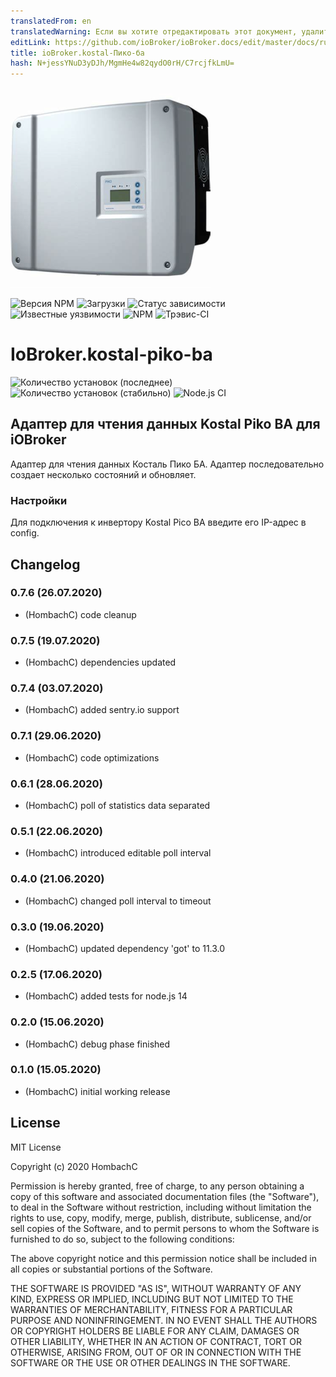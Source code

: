 ```yaml
---
translatedFrom: en
translatedWarning: Если вы хотите отредактировать этот документ, удалите поле «translationFrom», в противном случае этот документ будет снова автоматически переведен
editLink: https://github.com/ioBroker/ioBroker.docs/edit/master/docs/ru/adapterref/iobroker.kostal-piko-ba/README.md
title: ioBroker.kostal-Пико-ба
hash: N+jessYNuD3yDJh/MgmHe4w82qydO0rH/C7rcjfkLmU=
---
```

![логотип](../../../en/adapterref/iobroker.kostal-piko-ba/admin/picoba.png)

![Версия NPM](http://img.shields.io/npm/v/iobroker.kostal-piko-ba.svg)
![Загрузки](https://img.shields.io/npm/dm/iobroker.kostal-piko-ba.svg)
![Статус зависимости](https://img.shields.io/david/hombach/ioBroker.kostal-piko-ba.svg)
![Известные уязвимости](https://snyk.io/test/github/hombach/ioBroker.kostal-piko-ba/badge.svg)
![NPM](https://nodei.co/npm/iobroker.kostal-piko-ba.png?downloads=true)
![Трэвис-CI](http://img.shields.io/travis/hombach/ioBroker.kostal-piko-ba/master.svg)

# IoBroker.kostal-piko-ba
![Количество установок (последнее)](http://ioBroker.live/badges/template-installed.svg) ![Количество установок (стабильно)](http://ioBroker.live/badges/template-stable.svg) ![Node.js CI](https://github.com/hombach/ioBroker.kostal-piko-ba/workflows/Node.js%20CI/badge.svg)

## Адаптер для чтения данных Kostal Piko BA для iOBroker
Адаптер для чтения данных Косталь Пико БА. Адаптер последовательно создает несколько состояний и обновляет.

### Настройки
Для подключения к инвертору Kostal Pico BA введите его IP-адрес в config.

## Changelog

### 0.7.6 (26.07.2020)
* (HombachC) code cleanup

### 0.7.5 (19.07.2020)
* (HombachC) dependencies updated

### 0.7.4 (03.07.2020)
* (HombachC) added sentry.io support

### 0.7.1 (29.06.2020)
* (HombachC) code optimizations

### 0.6.1 (28.06.2020)
* (HombachC) poll of statistics data separated

### 0.5.1 (22.06.2020)
* (HombachC) introduced editable poll interval 

### 0.4.0 (21.06.2020)
* (HombachC) changed poll interval to timeout

### 0.3.0 (19.06.2020)
* (HombachC) updated dependency 'got' to 11.3.0

### 0.2.5 (17.06.2020)
* (HombachC) added tests for node.js 14

### 0.2.0 (15.06.2020)
* (HombachC) debug phase finished

### 0.1.0 (15.05.2020)
* (HombachC) initial working release

## License
MIT License

Copyright (c) 2020 HombachC

Permission is hereby granted, free of charge, to any person obtaining a copy
of this software and associated documentation files (the "Software"), to deal
in the Software without restriction, including without limitation the rights
to use, copy, modify, merge, publish, distribute, sublicense, and/or sell
copies of the Software, and to permit persons to whom the Software is
furnished to do so, subject to the following conditions:

The above copyright notice and this permission notice shall be included in all
copies or substantial portions of the Software.

THE SOFTWARE IS PROVIDED "AS IS", WITHOUT WARRANTY OF ANY KIND, EXPRESS OR
IMPLIED, INCLUDING BUT NOT LIMITED TO THE WARRANTIES OF MERCHANTABILITY,
FITNESS FOR A PARTICULAR PURPOSE AND NONINFRINGEMENT. IN NO EVENT SHALL THE
AUTHORS OR COPYRIGHT HOLDERS BE LIABLE FOR ANY CLAIM, DAMAGES OR OTHER
LIABILITY, WHETHER IN AN ACTION OF CONTRACT, TORT OR OTHERWISE, ARISING FROM,
OUT OF OR IN CONNECTION WITH THE SOFTWARE OR THE USE OR OTHER DEALINGS IN THE
SOFTWARE.